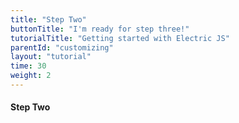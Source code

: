 ```yaml
---
title: "Step Two"
buttonTitle: "I'm ready for step three!"
tutorialTitle: "Getting started with Electric JS"
parentId: "customizing"
layout: "tutorial"
time: 30
weight: 2
---
```


#### Step Two
